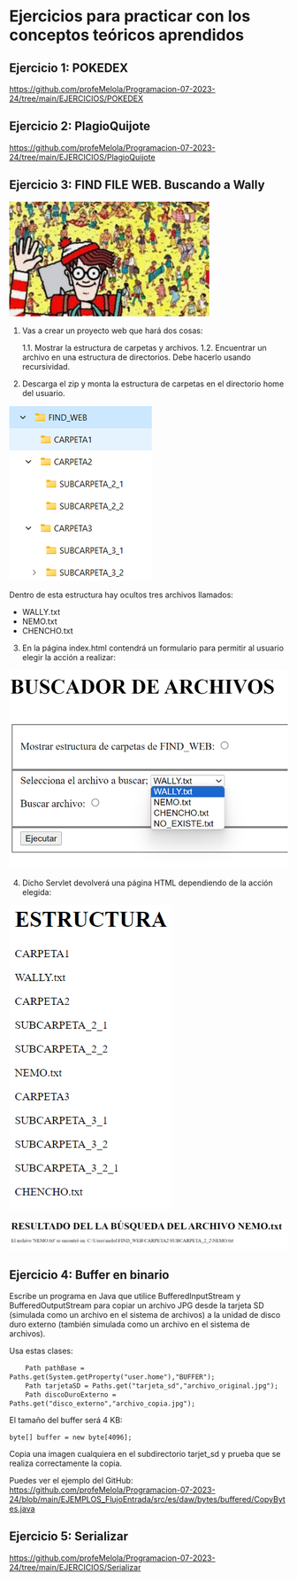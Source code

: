 # Ejercicios para practicar con los conceptos teóricos aprendidos


## Ejercicio 1: POKEDEX

https://github.com/profeMelola/Programacion-07-2023-24/tree/main/EJERCICIOS/POKEDEX

## Ejercicio 2: PlagioQuijote

https://github.com/profeMelola/Programacion-07-2023-24/tree/main/EJERCICIOS/PlagioQuijote

## Ejercicio 3: FIND FILE WEB. Buscando a Wally

![alt text](image.png)

1. Vas a crear un proyecto web que hará dos cosas:
   
    1.1. Mostrar la estructura de carpetas y archivos.
    1.2. Encuentrar un archivo en una estructura de directorios. Debe hacerlo usando recursividad.

3. Descarga el zip y monta la estructura de carpetas en el directorio home del usuario.

![alt text](image-1.png)

Dentro de esta estructura hay ocultos tres archivos llamados:
- WALLY.txt
- NEMO.txt
- CHENCHO.txt


3. En la página index.html contendrá un formulario para permitir al usuario elegir la acción a realizar:

![alt text](image-2.png)

4. Dicho Servlet devolverá una página HTML dependiendo de la acción elegida:

![alt text](image-3.png)

![alt text](image-4.png)

## Ejercicio 4: Buffer en binario

Escribe un programa en Java que utilice BufferedInputStream y BufferedOutputStream para copiar un archivo JPG desde la tarjeta SD (simulada como un archivo en el sistema de archivos) a la unidad de disco duro externo (también simulada como un archivo en el sistema de archivos).

Usa estas clases:

```
    Path pathBase = Paths.get(System.getProperty("user.home"),"BUFFER");
    Path tarjetaSD = Paths.get("tarjeta_sd","archivo_original.jpg");
    Path discoDuroExterno = Paths.get("disco_externo","archivo_copia.jpg");
```

El tamaño del buffer será 4 KB:
```
byte[] buffer = new byte[4096];
```

Copia una imagen cualquiera en el subdirectorio tarjet_sd y prueba que se realiza correctamente la copia.

Puedes ver el ejemplo del GitHub: https://github.com/profeMelola/Programacion-07-2023-24/blob/main/EJEMPLOS_FlujoEntrada/src/es/daw/bytes/buffered/CopyBytes.java


## Ejercicio 5: Serializar

https://github.com/profeMelola/Programacion-07-2023-24/tree/main/EJERCICIOS/Serializar
